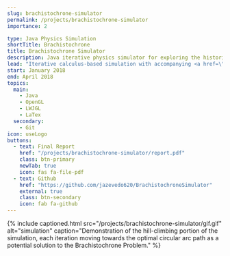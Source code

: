 ```yaml
---
slug: brachistochrone-simulator
permalink: /projects/brachistochrone-simulator
importance: 2

type: Java Physics Simulation
shortTitle: Brachistochrone
title: Brachistochrone Simulator
description: Java iterative physics simulator for exploring the historic Brachistochrone Problem originally posed by Johann Bernoulli in 1696
lead: "Iterative calculus-based simulation with accompanying <a href=\"https://www.lwjgl.org/\" target=\"_blank\" rel=\"noopener\">OpenGL-powered</a> graphics display program designed to verify relative performance of different solutions to the historic <a href=\"http://mathworld.wolfram.com/BrachistochroneProblem.html\" rel=\"noopener\" target=\"_blank\">Brachistochrone problem</a>. Corresponding report paper/poster presentation was made in LaTex which gives results and a mathematical explanation of a rigorous solution."
start: January 2018
end: April 2018
topics:
  main:
    - Java
    - OpenGL
    - LWJGL
    - LaTex
  secondary:
    - Git
icon: useLogo
buttons:
  - text: Final Report
    href: "/projects/brachistochrone-simulator/report.pdf"
    class: btn-primary
    newTab: true
    icon: fas fa-file-pdf
  - text: Github
    href: "https://github.com/jazevedo620/BrachistochroneSimulator"
    external: true
    class: btn-secondary
    icon: fab fa-github
---
```


{% include captioned.html src="/projects/brachistochrone-simulator/gif.gif" alt="simulation" caption="Demonstration of the hill-climbing portion of the simulation, each iteration moving towards the optimal circular arc path as a potential solution to the Brachistochrone Problem." %}
